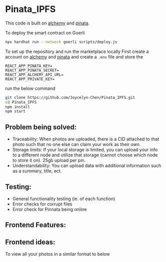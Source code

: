 # Pinata_IPFS

This code is built on [alchemy](https://alchemy.com) and [pinata](https://www.pinata.cloud).

To deploy the smart contract on Goerli
```bash
npx hardhat run --network goerli scripts/deploy.js
``` 

To set up the repository and run the marketplace locally
First create a account on [alchemy](https://alchemy.com) and [pinata](https://www.pinata.cloud) and create a `.env` file and store the 
```
REACT_APP_PINATA_KEY=
REACT_APP_PINATA_SECRET=
REACT_APP_ALCHEMY_API_URL=
REACT_APP_PRIVATE_KEY=
```
run the below command
```bash
git clone https://github.com/Joycelyn-Chen/Pinata_IPFS.git
cd Pinata_IPFS
npm install
npm start
```



## Problem being solved: 
- Traceability: When photos are uploaded, there is a CID attached to that photo such that no one else can claim your work as their own.
- Storage limits: If your local storage is limited, you can upload your info to a different node and utilize that storage (cannot choose which node to store it on). 25gb upload per pin. 
- Understandability: You can upload data with additional information such as a summary, title, ect. 

## Testing:
- General functionality testing (ie. of each function) 
- Error checks for corrupt files 
- Error check for Pinnata being online 

## Frontend Features:





## Frontend ideas: 
To view all your photos in a similar format to below
